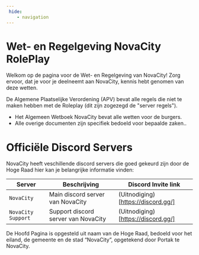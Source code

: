 ```yaml
---
 hide:
    - navigation    
---
```


<h1>Wet- en Regelgeving NovaCity RolePlay</h1>

Welkom op de pagina voor de Wet- en Regelgeving van NovaCity! Zorg ervoor, dat je voor je deelneemt aan NovaCity, kennis hebt genomen van deze wetten.

De Algemene Plaatselijke Verordening (APV) bevat alle regels die niet te maken hebben met de Roleplay (dit zijn zogezegd de "server regels").
<ul>
    <li>Het Algemeen Wetboek NovaCity bevat alle wetten voor de burgers.</li>
    <li>Alle overige documenten zijn specifiek bedoeld voor bepaalde zaken..</li>
</ul>

# Officiële Discord Servers

NovaCity heeft veschillende discord servers die goed gekeurd zijn door de Hoge Raad hier kan je belangrijke informatie vinden:

|   Server    | Beschrijving                         | Discord Invite link |
| ----------- | ------------------------------------ |--------------|
| `NovaCity`                | Main discord server van NovaCity      | (Uitnodiging)[https://discord.gg/] |
| `NovaCity Support`        | Support discord server van NovaCity   | (Uitnodiging)[https://discord.gg/] |


De Hoofd Pagina is opgesteld uit naam van de Hoge Raad, bedoeld voor het eiland, de gemeente en de stad “NovaCity”, opgetekend door Portak te NovaCity.